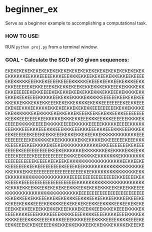 # beginner_ex
Serve as a beginner example to accomplishing a computational task.

### HOW TO USE:
RUN `python proj.py` from a terminal window.

### GOAL - Calculate the SCD of 30 given sequences:

EKEKEKEKEKEKEKEKEKEKEKEKEKEKEKEKEKEKEKEKEKEKEKEKEK
EKKKKKKEEKKKEEEEEKKKEEEKKKEKKEEKEKEEKEKKEKKEEKEEEE
EKEKKKKKEEEKKEKEEEEKEEEEKKKKKEKEEEKEEKKEEKEKKKEEKK
EKKEEEEEEKEKKEEEEKEKEKKEKEEKEKKEKKKEKKEEEKEKKKKEKK
EKKEEEEEEKEKKEEEEKEKEKKEKEEKEKKEKKKEKKEEEKEKKKKEKK
EKKEKEEKEEEEKKKKKEEKEKKEKKKKEKKKKKEEEEEEKEEKEKEKEE
KKEKKEKKKEKKEKKEEEKEKEKKEKKKKEKEKKEEEEEEEEKEEKKEEE
EKEKEEKKKEEKKKKEKKEKEEKKEKEKEKKEEEEEEEEEKEKKEKKKKE
EKEKKKKKKEKEKKKKEKEKKEKKEKEEEKEEKEKEKKEEKKEEEEEEEE
KEEKKEEEEEEEKEEKKKKKEKKKEKKEEEKKKEEKKKEEEEEEKKKKEK
EEEEEKKKKKEEEEEKKKKKEEEEEKKKKKEEEEEKKKKKEEEEEKKKKK
EEEKKKEEEKKKEEEKKKEEEKKKEEEKKKEEEKKKEEEKKKEEEKKKEK
EEKEEEEEEKEEEKEEKKEEEKEKKEKKEKEEKKEKKKKKKKKKKKKEEE
EEEEEEEEEKEKKKKKEKEEKKKKKKEKKEKKKKEKKEEEEEEKEEEKKK
KEEEEKEEKEEKKKKEKEEKEKKKKKKKKKKKKEKKEEEEEEEEKEKEEE
EEEEEKEEEEEEEEEEEKEEKEKKKKKKEKKKKKKKEKEKKKKEKKEEKK
EEEEKEEEEEKEEEEEEEEEEEEKKKEEKKKKKEKKKKKKKEKKKKKKKK
EEEEEEEEEEEKEEEEKEEKEEKEKKKKKKKKKKKKKKKKKKEEKKEEKE
KEEEEEEEKEEKEEEEEEEEEKEEEEKEEKKKKKKKKKKKKKKKKKKKKE
KKEKKKEKKEEEEEEEEEEEEEEEEEEEEKEEKKKKKKKKKKKKKKKEKK
EKKKKKKKKKKKKKKKKKKKKKEEEEEEEEEEEEEEEEEEKKEEEEEKEK
KEEEEKEEEEEEEEEEEEEEEEEEEEEKKKKKKKKKKKKKKKKKKKKKKK
KEKKKEKKEEKKEEKEKEKEKEEKKKEEKEKEKEKKKEEKEKEEKKEEEE
KKKKKKKKKKKKKKKKKKKKKKKKKEEEEEEEEEEEEEEEEEEEEEEEEE
KEKEKKEEKEKKEEEKKEKEKEKKKEEKKKEEKEEKKEEKKKEEKEEEKE
KEKEEKEKKKEEEEKEKKKKEEKEKEKEKEEKKEEKKKKEEKEEKEKEKE
EEEKKEKKEEKEEKKEKKEKEEEKKKEKEEKKEEEKKKEKEEEEKKKKEK
EEEEKKKKEEEEKKKKEEEEKKKKEEEEKKKKEEEEKKKKEEEEKKKKEK
KKKKEEEEKKKKEEEEKKKKEEEEKKKKEEEEKKKKEEEEKKKKEEEEKE
EEKKEEEKEKEKEEEEEKKEKKEKKEKKKEEKEKEKKKEKKKKEKEEEKE


